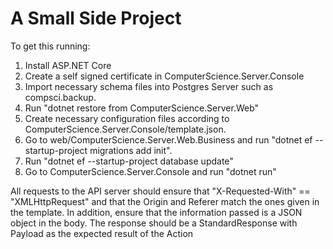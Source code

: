<h1>A Small Side Project</h1>
To get this running:
<ol>
	<li>Install ASP.NET Core</li>
	<li>Create a self signed certificate in ComputerScience.Server.Console</li>
	<li>Import necessary schema files into Postgres Server such as compsci.backup.</li>
  <li>Run "dotnet restore from ComputerScience.Server.Web"</li>
	<li>Create necessary configuration files according to ComputerScience.Server.Console/template.json.</li>
	<li>Go to web/ComputerScience.Server.Web.Business and run "dotnet ef --startup-project migrations add init".</li>
	<li>Run "dotnet ef --startup-project database update"</li>
	<li>Go to ComputerScience.Server.Console and run "dotnet run"</li>
</ol>
All requests to the API server should ensure that "X-Requested-With" == "XMLHttpRequest" and that the Origin and Referer match the 
ones given in the template. In addition, ensure that the information passed is a JSON object in the body. The response should be a StandardResponse
with Payload as the expected result of the Action